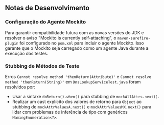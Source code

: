## Notas de Desenvolvimento

### Configuração do Agente Mockito

Para garantir compatibilidade futura com as novas versões do JDK e resolver o aviso "Mockito is currently self-attaching", o `maven-surefire-plugin` foi configurado no `pom.xml` para incluir o agente Mockito. Isso garante que o Mockito seja carregado como um agente Java durante a execução dos testes.

### Stubbing de Métodos de Teste

Erros `Cannot resolve method 'thenReturn(Attribute)'` e `Cannot resolve method 'thenReturn(String)'` em `DnsLookupServiceTest.java` foram resolvidos por:
*   Usar a sintaxe `doReturn().when()` para stubbing de `mockAllAttrs.next()`.
*   Realizar um cast explícito dos valores de retorno para `Object` ao stubbing de `mockAttrValuesA.next()` e `mockAttrValuesMX.next()` para lidar com problemas de inferência de tipo com genéricos `NamingEnumeration<?>`.